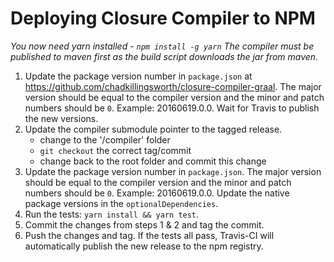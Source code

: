 # Deploying Closure Compiler to NPM

*You now need yarn installed - `npm install -g yarn`*
*The compiler must be published to maven first as the build script downloads the jar from maven.*

 1. Update the package version number in `package.json` at
    https://github.com/chadkillingsworth/closure-compiler-graal.
    The major version should be equal to the compiler version and the minor and patch numbers should be `0`.
    Example: 20160619.0.0.
    Wait for Travis to publish the new versions.
 2. Update the compiler submodule pointer to the tagged release.
     * change to the '/compiler' folder
     * `git checkout` the correct tag/commit
     * change back to the root folder and commit this change
 3. Update the package version number in `package.json`. The major version should be equal to the compiler version
    and the minor and patch numbers should be `0`. Example: 20160619.0.0.
    Update the native package versions in the `optionalDependencies`.
 4. Run the tests: `yarn install && yarn test`.
 5. Commit the changes from steps 1 & 2 and tag the commit.
 6. Push the changes and tag. If the tests all pass, Travis-CI will automatically publish the new release to the
   npm registry.

